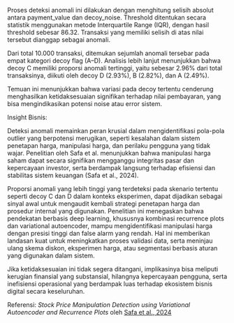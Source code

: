 Proses deteksi anomali ini dilakukan dengan menghitung selisih absolut antara payment_value dan decoy_noise. Threshold ditentukan secara statistik menggunakan metode Interquartile Range (IQR), dengan hasil threshold sebesar 86.32. Transaksi yang memiliki selisih di atas nilai tersebut dianggap sebagai anomali.

Dari total 10.000 transaksi, ditemukan sejumlah anomali tersebar pada empat kategori decoy flag (A–D). Analisis lebih lanjut menunjukkan bahwa decoy C memiliki proporsi anomali tertinggi, yaitu sebesar 2.96% dari total transaksinya, diikuti oleh decoy D (2.93%), B (2.82%), dan A (2.49%).

Temuan ini menunjukkan bahwa variasi pada decoy tertentu cenderung menghasilkan ketidaksesuaian signifikan terhadap nilai pembayaran, yang bisa mengindikasikan potensi noise atau error sistem.

Insight Bisnis:

Deteksi anomali memainkan peran krusial dalam mengidentifikasi pola-pola outlier yang berpotensi merugikan, seperti kesalahan dalam sistem penetapan harga, manipulasi harga, dan perilaku pengguna yang tidak wajar. Penelitian oleh Safa et al. menunjukkan bahwa manipulasi harga saham dapat secara signifikan mengganggu integritas pasar dan kepercayaan investor, serta berdampak langsung terhadap efisiensi dan stabilitas sistem keuangan (Safa et al., 2024).

Proporsi anomali yang lebih tinggi yang terdeteksi pada skenario tertentu seperti decoy C dan D dalam konteks eksperimen, dapat dijadikan sebagai sinyal awal untuk mengaudit kembali strategi penetapan harga dan prosedur internal yang digunakan. Penelitian ini menegaskan bahwa pendekatan berbasis deep learning, khususnya kombinasi recurrence plots dan variational autoencoder, mampu mengidentifikasi manipulasi harga dengan presisi tinggi dan false alarm yang rendah. Hal ini memberikan landasan kuat untuk meningkatkan proses validasi data, serta meninjau ulang skema diskon, eksperimen harga, atau segmentasi berbasis aturan yang digunakan dalam sistem.

Jika ketidaksesuaian ini tidak segera ditangani, implikasinya bisa meliputi kerugian finansial yang substansial, hilangnya kepercayaan pengguna, serta inefisiensi operasional yang berdampak luas terhadap ekosistem bisnis digital secara keseluruhan.

Referensi: *Stock Price Manipulation Detection using Variational Autoencoder and Recurrence Plots* oleh [Safa et al., 2024](https://drive.google.com/file/d/13ov7DUN90u8tbWNAGefF4KX4D2w2UTMyL/view?usp=sharing)
